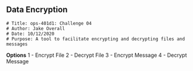 Data Encryption
---------------

    # Title: ops-401d1: Challenge 04
    # Author: Jake Overall
    # Date: 10/12/2020
    # Purpose: A tool to facilitate encrypting and decrypting files and messages

**Options**
1 - Encrypt File
2 - Decrypt File
3 - Encrypt Message
4 - Decrypt Message